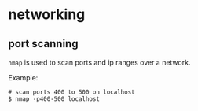 # networking

## port scanning

`nmap` is used to scan ports and ip ranges over a network.

Example:

```
# scan ports 400 to 500 on localhost
$ nmap -p400-500 localhost
```